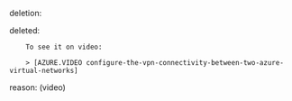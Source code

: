deletion:

deleted:

		To see it on video:
		
		> [AZURE.VIDEO configure-the-vpn-connectivity-between-two-azure-virtual-networks]

reason: (video)

